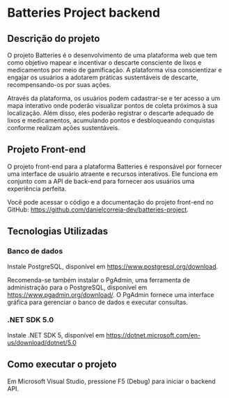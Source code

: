 # Batteries Project backend 

## Descrição do projeto
O projeto Batteries é o desenvolvimento de uma plataforma web que tem como objetivo mapear e incentivar o descarte consciente de lixos e medicamentos por meio de gamificação. A plataforma visa conscientizar e engajar os usuários a adotarem práticas sustentáveis de descarte, recompensando-os por suas ações.

Através da plataforma, os usuários podem cadastrar-se e ter acesso a um mapa interativo onde poderão visualizar pontos de coleta próximos à sua localização. Além disso, eles poderão registrar o descarte adequado de lixos e medicamentos, acumulando pontos e desbloqueando conquistas conforme realizam ações sustentáveis.

## Projeto Front-end
O projeto front-end para a plataforma Batteries é responsável por fornecer uma interface de usuário atraente e recursos interativos. Ele funciona em conjunto com a API de back-end para fornecer aos usuários uma experiência perfeita.

Você pode acessar o código e a documentação do projeto front-end no GitHub: https://github.com/danielcorreia-dev/batteries-project.

## Tecnologias Utilizadas

### Banco de dados 

Instale PostgreSQL, disponível em https://www.postgresql.org/download.

Recomenda-se também instalar o PgAdmin, uma ferramenta de administração para o PostgreSQL, disponível em https://www.pgadmin.org/download/. O PgAdmin fornece uma interface gráfica para gerenciar o banco de dados e executar consultas.

### .NET SDK 5.0

Instale .NET SDK 5, disponível em https://dotnet.microsoft.com/en-us/download/dotnet/5.0

## Como executar o projeto

Em Microsoft Visual Studio, pressione F5 (Debug) para iniciar o backend API.

